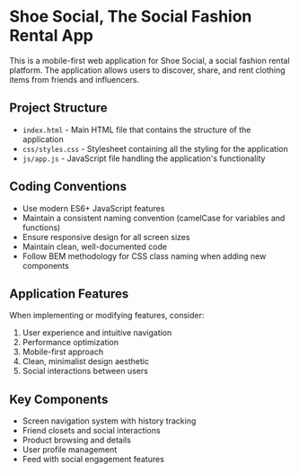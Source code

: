 <!-- Use this file to provide workspace-specific custom instructions to Copilot. For more details, visit https://code.visualstudio.com/docs/copilot/copilot-customization#_use-a-githubcopilotinstructionsmd-file -->

# Shoe Social, The Social Fashion Rental App

This is a mobile-first web application for Shoe Social, a social fashion rental platform. The application allows users to discover, share, and rent clothing items from friends and influencers.

## Project Structure

- `index.html` - Main HTML file that contains the structure of the application
- `css/styles.css` - Stylesheet containing all the styling for the application
- `js/app.js` - JavaScript file handling the application's functionality

## Coding Conventions

- Use modern ES6+ JavaScript features
- Maintain a consistent naming convention (camelCase for variables and functions)
- Ensure responsive design for all screen sizes
- Maintain clean, well-documented code
- Follow BEM methodology for CSS class naming when adding new components

## Application Features

When implementing or modifying features, consider:

1. User experience and intuitive navigation
2. Performance optimization
3. Mobile-first approach
4. Clean, minimalist design aesthetic
5. Social interactions between users

## Key Components

- Screen navigation system with history tracking
- Friend closets and social interactions
- Product browsing and details
- User profile management
- Feed with social engagement features

